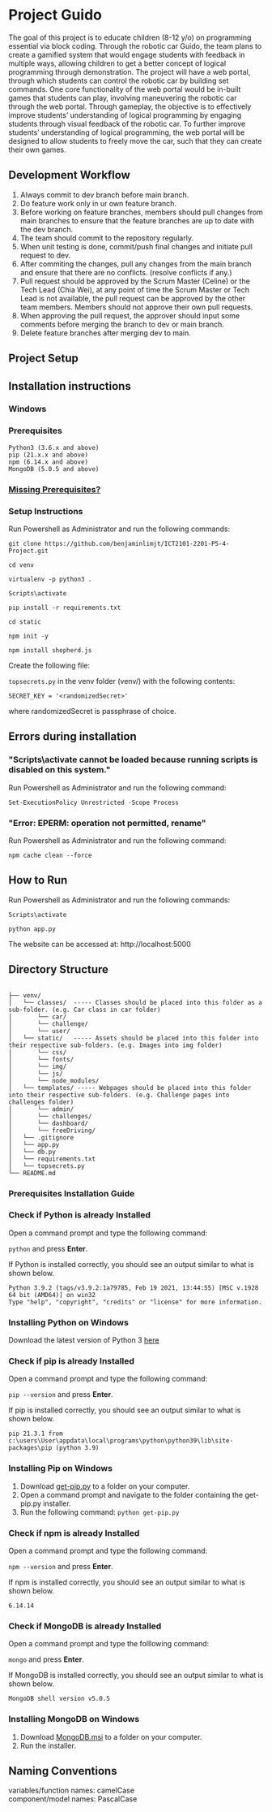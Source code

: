 # Project Guido

The goal of this project is to educate children (8-12 y/o) on programming essential via block coding. Through the robotic car Guido, the team plans to create a gamified system that would engage students with feedback in multiple ways, allowing children to get a better concept of logical programming through demonstration. The project will have a web portal, through which students can control the robotic car by building set commands. One core functionality of the web portal would be in-built games that students can play, involving maneuvering the robotic car through the web portal. Through gameplay, the objective is to effectively improve students’ understanding of logical programming by engaging students through visual feedback of the robotic car. To further improve students’ understanding of logical programming, the web portal will be designed to allow students to freely move the car, such that they can create their own games. 

## Development Workflow

1. Always commit to dev branch before main branch.
2. Do feature work only in ur own feature branch.
3. Before working on feature branches, members should pull changes from main branches to ensure that the feature branches are up to date with the dev branch.
4. The team should commit to the repository regularly.
5. When unit testing is done, commit/push final changes and initiate pull request to dev. 
6. After commiting the changes, pull any changes from the main branch and ensure that there are no conflicts. (resolve conflicts if any.)
7. Pull request should be approved by the Scrum Master (Celine) or the Tech Lead (Chia Wei), at any point of time the Scrum Master or Tech Lead is not available, the pull request can be approved by the other team members. Members should not approve their own pull requests.
8. When approving the pull request, the approver should input some comments before merging the branch to dev or main branch.
9. Delete feature branches after merging dev to main.

## Project Setup

## Installation instructions

### Windows

### Prerequisites

```
Python3 (3.6.x and above)
pip (21.x.x and above)
npm (6.14.x and above)
MongoDB (5.0.5 and above)
```

### [Missing Prerequisites?](#prerequisites-installation-guide)

### Setup Instructions

Run Powershell as Administrator and run the following commands:

```
git clone https://github.com/benjaminlimjt/ICT2101-2201-P5-4-Project.git

cd venv

virtualenv -p python3 .

Scripts\activate

pip install -r requirements.txt

cd static

npm init -y

npm install shepherd.js
```

Create the following file:

``topsecrets.py`` in the venv folder (venv/) with the following contents:

```
SECRET_KEY = '<randomizedSecret>'
```

where randomizedSecret is passphrase of choice.

## Errors during installation

### "Scripts\activate cannot be loaded because running scripts is disabled on this system."

Run Powershell as Administrator and run the following command:

``Set-ExecutionPolicy Unrestricted -Scope Process``


### "Error: EPERM: operation not permitted, rename"

Run Powershell as Administrator and run the following command:

``npm cache clean --force``


## How to Run

Run Powershell as Administrator and run the following commands:

```
Scripts\activate

python app.py
```

The website can be accessed at: http://localhost:5000

## Directory Structure
```
  
├── venv/            
│   └── classes/  ----- Classes should be placed into this folder as a sub-folder. (e.g. Car class in car folder)
│       └── car/ 
│       └── challenge/ 
│       └── user/ 
│   └── static/   ----- Assets should be placed into this folder into their respective sub-folders. (e.g. Images into img folder)
│       └── css/
│       └── fonts/
│       └── img/
│       └── js/
│       └── node_modules/
│   └── templates/ ----- Webpages should be placed into this folder into their respective sub-folders. (e.g. Challenge pages into challenges folder)
│       └── admin/
│       └── challenges/
│       └── dashboard/
│       └── freeDriving/
│   └── .gitignore
│   └── app.py
│   └── db.py 
│   └── requirements.txt
│   └── topsecrets.py
└── README.md
```

### Prerequisites Installation Guide

### Check if Python is already Installed

Open a command prompt and type the following command:

``python`` and press **Enter**. 

If Python is installed correctly, you should see an output similar to what is shown below.

```
Python 3.9.2 (tags/v3.9.2:1a79785, Feb 19 2021, 13:44:55) [MSC v.1928 64 bit (AMD64)] on win32
Type "help", "copyright", "credits" or "license" for more information.
```

### Installing Python on Windows

Download the latest version of Python 3 [here](https://www.python.org/downloads/)

### Check if pip is already Installed

Open a command prompt and type the following command:

``pip --version`` and press **Enter**.

If pip is installed correctly, you should see an output similar to what is shown below.

```
pip 21.3.1 from c:\users\User\appdata\local\programs\python\python39\lib\site-packages\pip (python 3.9)
```

### Installing Pip on Windows

1. Download [get-pip.py](https://bootstrap.pypa.io/get-pip.py) to a folder on your computer.
2. Open a command prompt and navigate to the folder containing the get-pip.py installer.
3. Run the following command:
``python get-pip.py``

### Check if npm is already Installed

Open a command prompt and type the following command:

``npm --version`` and press **Enter**.

If npm is installed correctly, you should see an output similar to what is shown below.

```6.14.14```

### Check if MongoDB is already Installed

Open a command prompt and type the folllowing command:

``mongo`` and press **Enter**.

If MongoDB is installed correctly, you should see an output similar to what is shown below.
```
MongoDB shell version v5.0.5
```

### Installing MongoDB on Windows

1. Download [MongoDB.msi](https://www.mongodb.com/try/download/community) to a folder on your computer.
2. Run the installer.

## Naming Conventions

variables/function names: camelCase  
component/model names: PascalCase
